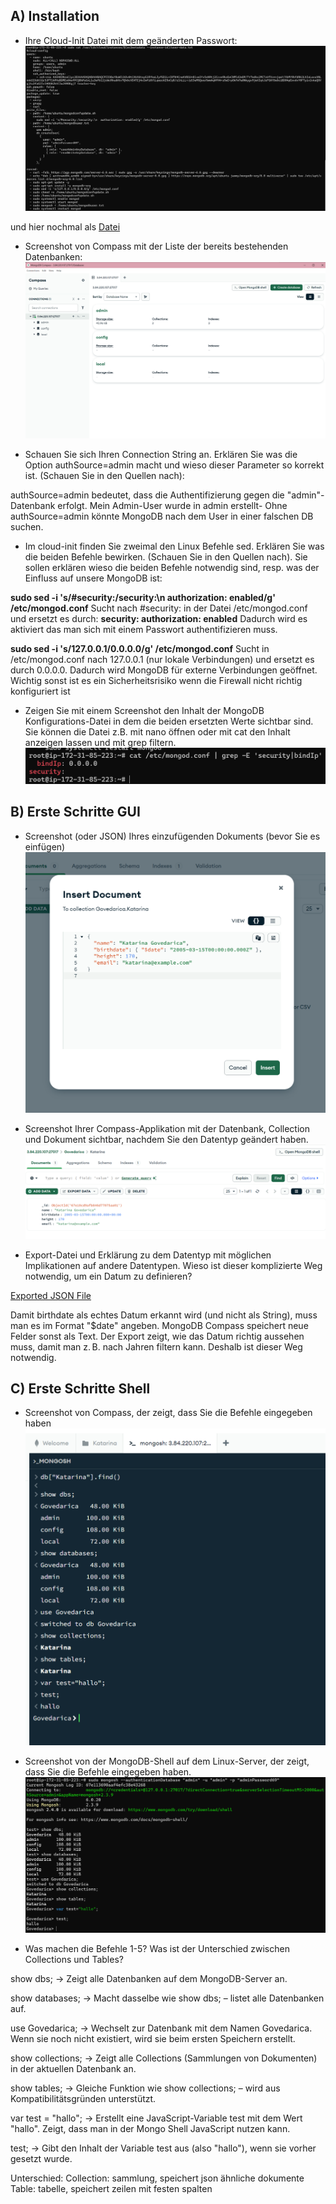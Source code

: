 ## A) Installation
- Ihre Cloud-Init Datei mit dem geänderten Passwort:
![cloud init screenshot](cloud-init-screenshot.png)

und hier nochmal als [Datei](cloudinit-mongodb.yaml)

- Screenshot von Compass mit der Liste der bereits bestehenden Datenbanken:
![compass screenshot](Compass-Screenshot.png)

- Schauen Sie sich Ihren Connection String an. Erklären Sie was die Option authSource=admin macht und wieso dieser Parameter so korrekt ist.  (Schauen Sie in den Quellen nach):

authSource=admin bedeutet, dass die Authentifizierung gegen die "admin"-Datenbank erfolgt.
Mein Admin-User wurde in admin erstellt- Ohne authSource=admin könnte MongoDB nach dem User in einer falschen DB suchen.

- Im cloud-init finden Sie zweimal den Linux Befehle sed.
Erklären Sie was die beiden Befehle bewirken. (Schauen Sie in den Quellen nach). Sie sollen erklären wieso die beiden Befehle notwendig sind, resp. was der Einfluss auf unsere MongoDB ist:

**sudo sed -i 's/#security:/security:\n  authorization: enabled/g' /etc/mongod.conf**
Sucht nach #security: in der Datei /etc/mongod.conf und ersetzt es durch: 
**security:
  authorization: enabled**
Dadurch wird es aktiviert das man sich mit einem Passwort authentifizieren muss.

**sudo sed -i 's/127.0.0.1/0.0.0.0/g' /etc/mongod.conf**
Sucht in /etc/mongod.conf nach 127.0.0.1 (nur lokale Verbindungen) und ersetzt es durch 0.0.0.0.
Dadurch wird MongoDB für externe Verbindungen geöffnet.
Wichtig sonst ist es ein Sicherheitsrisiko wenn die Firewall nicht richtig konfiguriert ist

- Zeigen Sie mit einem Screenshot den Inhalt der MongoDB Konfigurations-Datei in dem die beiden ersetzten Werte sichtbar sind. Sie können die Datei z.B. mit nano öffnen oder mit cat den Inhalt anzeigen lassen und mit grep filtern.
![screenshot](screenshot-k1.png)

## B) Erste Schritte GUI

- Screenshot (oder JSON) Ihres einzufügenden Dokuments (bevor Sie es einfügen)
![screenshot](json.png)

- Screenshot Ihrer Compass-Applikation mit der Datenbank, Collection und Dokument sichtbar, nachdem Sie den Datentyp geändert haben.
![screenshot](compass-mit.json.png)

- Export-Datei und Erklärung zu dem Datentyp mit möglichen Implikationen auf andere Datentypen. Wieso ist dieser komplizierte Weg notwendig, um ein Datum zu definieren?

[Exported JSON File](Govedarica.Katarina.json)


Damit birthdate als echtes Datum erkannt wird (und nicht als String), muss man es im Format "$date" angeben. MongoDB Compass speichert neue Felder sonst als Text. Der Export zeigt, wie das Datum richtig aussehen muss, damit man z. B. nach Jahren filtern kann. Deshalb ist dieser Weg notwendig.

## C) Erste Schritte Shell

- Screenshot von Compass, der zeigt, dass Sie die Befehle eingegeben haben
![screenshot](mongoshell.png)

- Screenshot von der MongoDB-Shell auf dem Linux-Server, der zeigt, dass Sie die Befehle eingegeben haben.
![screenshot](mongocmd.png)
  
- Was machen die Befehle 1-5? Was ist der Unterschied zwischen Collections und Tables?

show dbs;
→ Zeigt alle Datenbanken auf dem MongoDB-Server an.

show databases;
→ Macht dasselbe wie show dbs; – listet alle Datenbanken auf.

use Govedarica;
→ Wechselt zur Datenbank mit dem Namen Govedarica. Wenn sie noch nicht existiert, wird sie beim ersten Speichern erstellt.

show collections;
→ Zeigt alle Collections (Sammlungen von Dokumenten) in der aktuellen Datenbank an.

show tables;
→ Gleiche Funktion wie show collections; – wird aus Kompatibilitätsgründen unterstützt.

var test = "hallo";
→ Erstellt eine JavaScript-Variable test mit dem Wert "hallo". Zeigt, dass man in der Mongo Shell JavaScript nutzen kann.

test;
→ Gibt den Inhalt der Variable test aus (also "hallo"), wenn sie vorher gesetzt wurde.

Unterschied:
Collection: sammlung, speichert json ähnliche dokumente
Table: tabelle, speichert zeilen mit festen spalten
